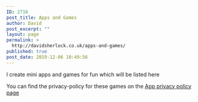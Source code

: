 ```yaml
---
ID: 2716
post_title: Apps and Games
author: David
post_excerpt: ""
layout: page
permalink: >
  http://davidsherlock.co.uk/apps-and-games/
published: true
post_date: 2019-12-06 10:49:56
---
```

<!-- wp:paragraph -->
<p>I create mini apps and games for fun which will be listed here</p>
<!-- /wp:paragraph -->

<!-- wp:paragraph -->
<p>You can find the privacy-policy for these games on the <a href="https://davidsherlock.co.uk/app-privacy-policy/">App privacy policy page</a></p>
<!-- /wp:paragraph -->

<!-- wp:paragraph -->
<p></p>
<!-- /wp:paragraph -->